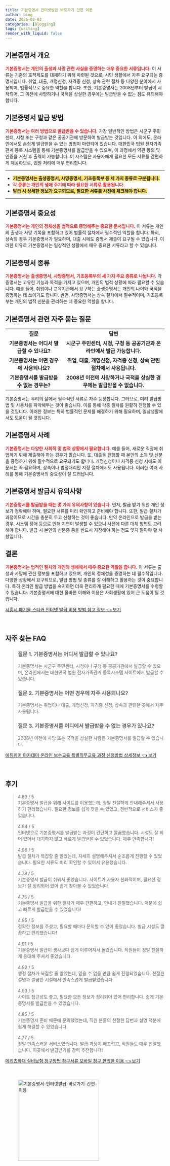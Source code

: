```yaml
---
title: 기본증명서 인터넷발급 바로가기 간편 이용
author: bing
date: 2025-02-03
categories: [Blogging]
tags: [writing]
render_with_liquid: false
---
```



<h2 id='기본증명서 개요'>기본증명서 개요</h2>

<p><b><span style="color: #ee2323;">기본증명서는 개인의 출생과 사망 관련 사실을 증명하는 매우 중요한 서류입니다.</span></b> 이 서류는 기존의 호적제도를 대체하기 위해 마련된 것으로, 시민 생활에서 자주 요구되는 증명서입니다. 취업, 대출, 개명신청, 자격증 신청, 상속 관련 절차 등 다양한 분야에서 사용되며, 법률적으로 중요한 역할을 합니다. 또한, 기본증명서는 2008년부터 발급이 시작되어, 그 이전에 사망하거나 국적을 상실한 경우에는 발급받을 수 없는 점도 유의해야 합니다.</p>

<h2 id='기본증명서 발급 방법'>기본증명서 발급 방법</h2>

<p><b><span style="color: #ee2323;">기본증명서는 여러 방법으로 발급받을 수 있습니다.</span></b> 가장 일반적인 방법은 시군구 주민센터, 시청 또는 구청과 같은 공공기관에 방문하여 발급받는 것입니다. 이 외에도, 온라인에서도 손쉽게 발급받을 수 있는 방법이 마련되어 있습니다. 대한민국 법원 전자가족관계 등록 시스템을 통해 기본증명서를 발급받을 수 있으며, 이 과정에서 약관 동의 및 인증을 거친 후 출력이 가능합니다. 이 시스템은 사용자에게 필요한 모든 서류를 간편하게 제공하므로, 민원 처리에 매우 편리합니다.</p>

<hr />

<ul>
    <li><b><span style="background-color: #ffe066;">기본증명서는 출생증명서, 사망증명서, 기초등록부 등 세 가지 종류로 구분됩니다.</span></b></li>
    <li><b><span style="color: #ee2323;">각 종류는 개인의 생애 주기에 따라 필요한 서류로 활용됩니다.</span></b></li>
    <li><b><span style="background-color: #ffe066;">발급 시 상세한 정보가 요구되므로, 필요한 서류를 사전에 체크해야 합니다.</span></b></li>
</ul>

<hr />

<h2 id='기본증명서 중요성'>기본증명서 중요성</h2>

<p><b><span style="color: #ee2323;">기본증명서는 개인의 정체성을 법적으로 증명해주는 중요한 문서입니다.</span></b> 이 서류는 개인의 출생과 사망 기록을 포함하고 있어 법률적 절차에서 필수적인 역할을 합니다. 특히, 상속의 경우 기본증명서가 필요하며, 대출 시에도 증명서 제출이 요구될 수 있습니다. 이러한 이유로 기본증명서는 일상적인 생활에서 매우 중요한 서류라고 할 수 있습니다.</p>

<h2 id='기본증명서 종류'>기본증명서 종류</h2>

<p><b><span style="color: #ee2323;">기본증명서는 출생증명서, 사망증명서, 기초등록부의 세 가지 주요 종류로 나뉩니다.</span></b> 각 증명서는 고유한 기능과 목적을 가지고 있으며, 개인의 법적 상황에 따라 필요할 수 있습니다. 예를 들어, 취업이나 교육기관에서 요구하는 출생증명서는 개인의 나이와 국적을 증명하는 데 쓰이기도 합니다. 반면, 사망증명서는 상속 절차에서 필수적이며, 기초등록부는 개인의 법적 신분을 관리하는 데 중요한 역할을 합니다.</p>

<h2 id='기본증명서 관련 자주 묻는 질문'>기본증명서 관련 자주 묻는 질문</h2>

<table>
    <tr>
        <td style="text-align: center; height: 17px;"><b>질문</b></td>
        <td style="text-align: center; height: 17px;"><b>답변</b></td>
    </tr>
    <tr>
        <td style="text-align: center; height: 17px;"><b>기본증명서는 어디서 발급할 수 있나요?</b></td>
        <td style="text-align: center; height: 17px;"><b>시군구 주민센터, 시청, 구청 등 공공기관과 온라인에서 발급 가능합니다.</b></td>
    </tr>
    <tr>
        <td style="text-align: center; height: 17px;"><b>기본증명서는 어떤 경우에 사용되나요?</b></td>
        <td style="text-align: center; height: 17px;"><b>취업, 대출, 개명신청, 자격증 신청, 상속 관련 절차에서 사용됩니다.</b></td>
    </tr>
    <tr>
        <td style="text-align: center; height: 17px;"><b>기본증명서를 발급받을 수 없는 경우는?</b></td>
        <td style="text-align: center; height: 17px;"><b>2008년 이전에 사망하거나 국적을 상실한 경우에는 발급받을 수 없습니다.</b></td>
    </tr>
</table>

<p>기본증명서는 우리의 삶에서 필수적인 서류로 자주 등장합니다. 그러므로, 미리 발급방법 및 사용처를 파악해두는 것이 좋습니다. 이를 통해 각종 절차를 원활히 진행할 수 있을 것입니다. 이러한 정보는 특히 법률적인 문제를 해결하기 위해 필요하며, 일상생활에서도 도움이 될 것입니다.</p>

<h2 id='기본증명서 사례'>기본증명서 사례</h2>

<p><b><span style="color: #ee2323;">기본증명서는 다양한 사회적 및 법적 상황에서 필요합니다.</span></b> 예를 들어, 새로운 직장에 취업하기 위해 제출해야 하는 경우가 많습니다. 또, 대출을 진행할 때 본인의 소득 및 신분을 증명하기 위해 필수적으로 요구되기도 합니다. 개명신청이나 자격증 신청 시에도 이 문서는 꼭 필요하며, 상속이나 법정대리인 지정 절차에서도 사용됩니다. 이러한 여러 사례를 통해 기본증명서의 중요성이 잘 드러납니다.</p>

<h2 id='기본증명서 발급시 유의사항'>기본증명서 발급시 유의사항</h2>

<p><b><span style="color: #ee2323;">기본증명서를 발급받을 때는 몇 가지 유의사항이 있습니다.</span></b> 먼저, 발급 받기 위한 개인 정보가 정확해야 하며, 필요한 서류를 미리 확인하고 준비해야 합니다. 또한, 발급 절차가 과정이므로 시간을 충분히 두고 신청하는 것이 좋습니다. 만약 온라인으로 발급을 받는 경우, 시스템 장애 등으로 인해 지연이 발생할 수 있으니 사전에 다른 대체 방법도 고려해야 합니다. 발급 시 본인의 신분증 등을 반드시 지참해야 하는 점도 잊지 말아야 할 사항입니다.</p>

<h2 id='결론'>결론</h2>

<p><b><span style="color: #ee2323;">기본증명서는 법적인 절차와 개인의 생애에서 매우 중요한 역할을 합니다.</span></b> 이 서류는 출생과 사망에 관한 정보를 포함하고 있으며, 개인의 정체성을 증명하는 데 필수적입니다. 다양한 상황에서 요구되므로, 발급 방법 및 종류를 잘 이해하고 활용하는 것이 중요합니다. 특히 온라인 발급 방법을 숙지하면 더욱 편리하게 필요한 때에 기본증명서를 수령할 수 있습니다. 기본증명서에 대한 올바른 이해와 이용은 사회생활에 있어 큰 도움이 될 것입니다.</p>


<p><a class="click-button" title="시흥시 폐기물 스티커 인터넷 발급 비용 방법 참고 정보" href="https://purplelist.github.io/posts/%EC%8B%9C%ED%9D%A5%EC%8B%9C-%ED%8F%90%EA%B8%B0%EB%AC%BC-%EC%8A%A4%ED%8B%B0%EC%BB%A4-%EC%9D%B8%ED%84%B0%EB%84%B7-%EB%B0%9C%EA%B8%89-%EB%B9%84%EC%9A%A9-%EB%B0%A9%EB%B2%95-%EC%B0%B8%EA%B3%A0-%EC%A0%95%EB%B3%B4/" rel="dofollow">시흥시 폐기물 스티커 인터넷 발급 비용 방법 참고 정보 👈 보기</a></p><br>
<h2 id='자주_찾는_FAQ'>자주 찾는 FAQ</h2>
<div itemscope="" itemtype="https://schema.org/FAQPage"> 
<blockquote> 
<div itemscope="" itemprop="mainEntity" itemtype="https://schema.org/Question"> 
<h3 itemprop="name">질문 1. 기본증명서는 어디서 발급할 수 있나요?</h3> 
<div itemscope="" itemprop="acceptedAnswer" itemtype="https://schema.org/Answer"> 
<span itemprop="text"> 
<p>기본증명서는 시군구 주민센터, 시청이나 구청 등 공공기관에서 발급할 수 있으며, 온라인에서는 대한민국 법원 전자가족관계 등록시스템 사이트에서 발급할 수 있습니다.</p> 
</span> 
</div> 
</div> 

<div itemscope="" itemprop="mainEntity" itemtype="https://schema.org/Question"> 
<h3 itemprop="name">질문 2. 기본증명서는 어떤 경우에 자주 사용되나요?</h3> 
<div itemscope="" itemprop="acceptedAnswer" itemtype="https://schema.org/Answer"> 
<span itemprop="text"> 
<p>기본증명서는 취업이나 대출, 개명신청, 자격증 신청, 상속과 관련한 곳에서 자주 사용됩니다.</p> 
</span> 
</div> 
</div> 

<div itemscope="" itemprop="mainEntity" itemtype="https://schema.org/Question"> 
<h3 itemprop="name">질문 3. 기본증명서를 어디에서 발급받을 수 없는 경우가 있나요?</h3> 
<div itemscope="" itemprop="acceptedAnswer" itemtype="https://schema.org/Answer"> 
<span itemprop="text"> 
<p>2008년 이전에 사망 또는 국적을 상실한 사람은 기본증명서를 발급할 수 없습니다.</p> 
</span> 
</div> 
</div> 
</blockquote> 
</div>
<p><a class="click-button" title="에듀케어 아카데미 온라인 보수교육 특별직무교육 과정 신청방법 상세정보" href="https://purplelist.github.io/posts/%EC%97%90%EB%93%80%EC%BC%80%EC%96%B4-%EC%95%84%EC%B9%B4%EB%8D%B0%EB%AF%B8-%EC%98%A8%EB%9D%BC%EC%9D%B8-%EB%B3%B4%EC%88%98%EA%B5%90%EC%9C%A1-%ED%8A%B9%EB%B3%84%EC%A7%81%EB%AC%B4%EA%B5%90%EC%9C%A1-%EA%B3%BC%EC%A0%95-%EC%8B%A0%EC%B2%AD%EB%B0%A9%EB%B2%95-%EC%83%81%EC%84%B8%EC%A0%95%EB%B3%B4/" rel="dofollow">에듀케어 아카데미 온라인 보수교육 특별직무교육 과정 신청방법 상세정보 👈 보기</a></p><br>
<h2 id='후기'>후기</h2>
<div itemscope itemtype="https://schema.org/Product">
  <blockquote>
  <div itemprop="review" itemscope itemtype="https://schema.org/Review">
      <div itemprop="reviewRating" itemscope itemtype="https://schema.org/Rating"> <span itemprop="ratingValue">4.89</span> / <span itemprop="bestRating">5</span> </div>
      <span itemprop="reviewBody">기본증명서 발급을 위해 사이트를 이용했는데, 정말 친절하게 안내해주셔서 사용하기 편리했습니다. 필요한 정보를 쉽게 찾을 수 있었고, 전반적으로 서비스가 좋았습니다.</span>
  </div>
  <br>
  <div itemprop="review" itemscope itemtype="https://schema.org/Review">
      <div itemprop="reviewRating" itemscope itemtype="https://schema.org/Rating"> <span itemprop="ratingValue">4.94</span> / <span itemprop="bestRating">5</span> </div>
      <span itemprop="reviewBody">인터넷으로 기본증명서를 발급받는 과정이 간단하고 깔끔했습니다. 시설도 잘 되어 있어서 대기하지 않고 빠르게 발급받을 수 있었습니다. 매우 만족합니다!</span>
  </div>
  <br>
  <div itemprop="review" itemscope itemtype="https://schema.org/Review">
      <div itemprop="reviewRating" itemscope itemtype="https://schema.org/Rating"> <span itemprop="ratingValue">4.96</span> / <span itemprop="bestRating">5</span> </div>
      <span itemprop="reviewBody">발급 절차가 복잡할 줄 알았는데, 자세히 설명해주셔서 순조롭게 진행할 수 있었습니다. 필요한 서류도 미리 확인할 수 있어서 유용했습니다.</span>
  </div>
  <br>
  <div itemprop="review" itemscope itemtype="https://schema.org/Review">
      <div itemprop="reviewRating" itemscope itemtype="https://schema.org/Rating"> <span itemprop="ratingValue">4.78</span> / <span itemprop="bestRating">5</span> </div>
      <span itemprop="reviewBody">기본증명서 발급이 쉬워서 좋았습니다. 사이트가 사용자 친화적이며, 필요한 정보가 잘 정리되어 있어 쉽게 찾아볼 수 있었습니다.</span>
  </div>
  <br>
  <div itemprop="review" itemscope itemtype="https://schema.org/Review">
      <div itemprop="reviewRating" itemscope itemtype="https://schema.org/Rating"> <span itemprop="ratingValue">4.75</span> / <span itemprop="bestRating">5</span> </div>
      <span itemprop="reviewBody">기본증명서 발급을 위한 절차가 매우 간편하고, 안내가 친절했습니다. 덕분에 쉽고 빠르게 발급받을 수 있었습니다!</span>
  </div>
  <br>
  <div itemprop="review" itemscope itemtype="https://schema.org/Review">
      <div itemprop="reviewRating" itemscope itemtype="https://schema.org/Rating"> <span itemprop="ratingValue">4.95</span> / <span itemprop="bestRating">5</span> </div>
      <span itemprop="reviewBody">정확한 정보를 주셨고, 필요할 때마다 문의할 수 있어 좋았습니다. 발급 시설도 깔끔하고 편리했습니다!</span>
  </div>
  <br>
  <div itemprop="review" itemscope itemtype="https://schema.org/Review">
      <div itemprop="reviewRating" itemscope itemtype="https://schema.org/Rating"> <span itemprop="ratingValue">4.91</span> / <span itemprop="bestRating">5</span> </div>
      <span itemprop="reviewBody">기본증명서 발급이 생각보다 쉽게 이루어져서 놀랐습니다. 직원들이 정말 친절하게 응대해 주셔서 좋았습니다.</span>
  </div>
  <br>
  <div itemprop="review" itemscope itemtype="https://schema.org/Review">
      <div itemprop="reviewRating" itemscope itemtype="https://schema.org/Rating"> <span itemprop="ratingValue">4.92</span> / <span itemprop="bestRating">5</span> </div>
      <span itemprop="reviewBody">행정 절차가 복잡할 줄 알았는데, 믿을 수 없을 만큼 쉽게 진행되었습니다. 친절한 설명과 깔끔한 시설에서 만족스럽게 발급받았습니다.</span>
  </div>
  <br>
  <div itemprop="review" itemscope itemtype="https://schema.org/Review">
      <div itemprop="reviewRating" itemscope itemtype="https://schema.org/Rating"> <span itemprop="ratingValue">4.93</span> / <span itemprop="bestRating">5</span> </div>
      <span itemprop="reviewBody">사이트 접근성도 좋고, 필요한 모든 정보가 정리되어 있어 편리합니다. 쉽게 기본증명서를 발급받을 수 있었습니다.</span>
  </div>
  <br>
  <div itemprop="review" itemscope itemtype="https://schema.org/Review">
      <div itemprop="reviewRating" itemscope itemtype="https://schema.org/Rating"> <span itemprop="ratingValue">4.85</span> / <span itemprop="bestRating">5</span> </div>
      <span itemprop="reviewBody">기본증명서 준비 때문에 문의했었는데, 직원 분들의 친절한 답변과 설명 덕분에 쉽게 해결할 수 있었습니다.</span>
  </div>
  <br>
  <div itemprop="review" itemscope itemtype="https://schema.org/Review">
      <div itemprop="reviewRating" itemscope itemtype="https://schema.org/Rating"> <span itemprop="ratingValue">4.77</span> / <span itemprop="bestRating">5</span> </div>
      <span itemprop="reviewBody">정말 만족스러운 서비스였습니다. 발급 과정이 매끄럽고, 직원들도 매우 친절했습니다. 이곳에서 발급받기를 강력 추천합니다!</span>
  </div>
  </blockquote>
</div>
<p><a class="click-button" title="메리츠화재 실비보험 청구방법 청구서류 모바일 청구 편리한 이용" href="https://purplelist.github.io/posts/%EB%A9%94%EB%A6%AC%EC%B8%A0%ED%99%94%EC%9E%AC-%EC%8B%A4%EB%B9%84%EB%B3%B4%ED%97%98-%EC%B2%AD%EA%B5%AC%EB%B0%A9%EB%B2%95-%EC%B2%AD%EA%B5%AC%EC%84%9C%EB%A5%98-%EB%AA%A8%EB%B0%94%EC%9D%BC-%EC%B2%AD%EA%B5%AC-%ED%8E%B8%EB%A6%AC%ED%95%9C-%EC%9D%B4%EC%9A%A9/" rel="dofollow">메리츠화재 실비보험 청구방법 청구서류 모바일 청구 편리한 이용 👈 보기</a></p><br>
<figure class="image"><img src="https://purplelist.github.io/assets/img/thumbnail/기본증명서-인터넷발급-바로가기-간편-이용.webp" alt="기본증명서-인터넷발급-바로가기-간편-이용" width="256" height="256"></figure>